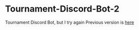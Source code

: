 # Tournament-Discord-Bot-2
Tournament Discord Bot, but I try again
Previous version is [here](https://github.com/da-the-dev/Tournament-Discord-Bot)
